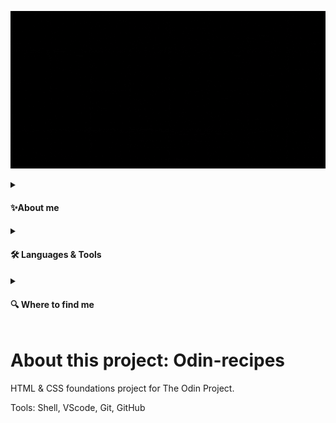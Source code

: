 ![](https://github.com/hess-sabina/odin-recipes/blob/f44a312953869dc766052c26b64e21f813563995/wb%20header%20gif.gif)

<details><summary><b><h4>✨About me<h4></b></summary><br/>

<p align="left">Hi, I am S. I am self-taught Full Stack web developer from Germany, currently living in Belgium. Excited about my future in tech, to start new projects and to get to know a new community. If you require any further information, feel free to contact me.
<br>
<br>
  Current Goals 》Finish The Odin Project
<br>
<br>
  
  <p>⛰️ Goal: Finish "The Odin Project"</p>
  <p>🌱 Currently learning HTML, CSS, Node.js & JavaScript</p>
  <p>😀 I enjoy outdoors and gaming in my free time.</p>
  <p>💬 Feel free to contact me via GitHub or Discord!</p>
  <p>⚡ Fun fact: My first line of code was not "Hello World!"</p>
</p></details>
  
<details><summary><b><h4>🛠️ Languages & Tools<h4></b></summary><br/>
<p align="left"> <a href="https://git-scm.com/" target="_blank"> <img src="https://www.vectorlogo.zone/logos/git-scm/git-scm-icon.svg" alt="git" width="40" height="40"/></a> <a href="https://www.w3.org/html/" target="_blank"> <img src="https://raw.githubusercontent.com/devicons/devicon/master/icons/html5/html5-original-wordmark.svg" alt="html5" width="40" height="40"/></a> <a href="https://www.w3schools.com/css/" target="_blank"> <img src="https://raw.githubusercontent.com/devicons/devicon/master/icons/css3/css3-original-wordmark.svg" alt="css3" width="40" height="40"/></a> <a href="https://developer.mozilla.org/en-US/docs/Web/JavaScript" target="_blank"> <img src="https://raw.githubusercontent.com/devicons/devicon/master/icons/javascript/javascript-original.svg" alt="javascript" width="40" height="40"/></a></p>
<a href="https://nodejs.org" target="_blank"> <img src="https://raw.githubusercontent.com/devicons/devicon/master/icons/nodejs/nodejs-original-wordmark.svg" alt="nodejs" width="40" height="40"/> </a></details> 
  
  

<details><summary><b><h4>🔍 Where to find me</h4></b></summary><br/>
 <p align="left"><a href="https://github.com/hess-sabina" target="_blank"><img alt="Github" src="https://img.shields.io/badge/GitHub-%2312100E.svg?&style=for-the-badge&logo=Github&logoColor=white" /></a> 
<br>
<br>
<a href="http://discordapp.com/users/970420809573224458" target="_blank"><img alt="Discord" src="https://img.shields.io/badge/-Discord-blue" /></a></p></details>

# About this project: Odin-recipes

HTML & CSS foundations project for The Odin Project.
  
  Tools: Shell, VScode, Git, GitHub
